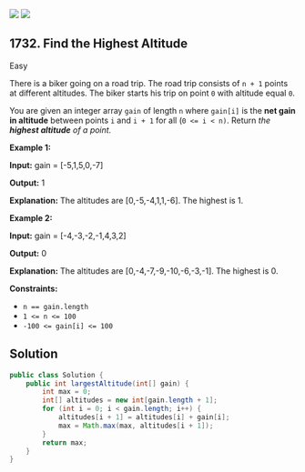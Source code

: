 [![](https://img.shields.io/github/stars/javadev/LeetCode-in-Java?label=Stars&style=flat-square)](https://github.com/javadev/LeetCode-in-Java)
[![](https://img.shields.io/github/forks/javadev/LeetCode-in-Java?label=Fork%20me%20on%20GitHub%20&style=flat-square)](https://github.com/javadev/LeetCode-in-Java/fork)

## 1732\. Find the Highest Altitude

Easy

There is a biker going on a road trip. The road trip consists of `n + 1` points at different altitudes. The biker starts his trip on point `0` with altitude equal `0`.

You are given an integer array `gain` of length `n` where `gain[i]` is the **net gain in altitude** between points `i` and `i + 1` for all (`0 <= i < n)`. Return _the **highest altitude** of a point._

**Example 1:**

**Input:** gain = [-5,1,5,0,-7]

**Output:** 1

**Explanation:** The altitudes are [0,-5,-4,1,1,-6]. The highest is 1.

**Example 2:**

**Input:** gain = [-4,-3,-2,-1,4,3,2]

**Output:** 0

**Explanation:** The altitudes are [0,-4,-7,-9,-10,-6,-3,-1]. The highest is 0.

**Constraints:**

*   `n == gain.length`
*   `1 <= n <= 100`
*   `-100 <= gain[i] <= 100`

## Solution

```java
public class Solution {
    public int largestAltitude(int[] gain) {
        int max = 0;
        int[] altitudes = new int[gain.length + 1];
        for (int i = 0; i < gain.length; i++) {
            altitudes[i + 1] = altitudes[i] + gain[i];
            max = Math.max(max, altitudes[i + 1]);
        }
        return max;
    }
}
```